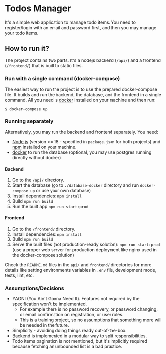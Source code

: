 # Todos Manager

It's a simple web application to manage todo items.
You need to register/login with an email and password first, and then you may manage your todo items.

## How to run it?
The project contains two parts. It's a nodejs backend (`/api/`) and a frontend (`/frontend/`) that is built to static files.

### Run with a single command (docker-compose)
The easiest way to run the project is to use the prepared docker-compose file.
It builds and run the backend, the database, and the frontend in a single command.
All you need is [docker](https://docs.docker.com/) installed on your machine and then run:
```
$ docker-compose up
```

### Running separately
Alternatively, you may run the backend and frontend separately.
You need:
- [Node.js](https://nodejs.org/) (version >= 18 - specified in `package.json` for both projects) and [npm](https://www.npmjs.com/) installed on your machine.
- [docker](https://docs.docker.com/) to run the database (optional, you may use postgres running directly without docker)

#### Backend
1. Go to the `/api/` directory.
2. Start the database (go to `./database-docker` directory and run `docker-compose up` or use your own database)
3. Install dependencies: `npm install`
4. Build `npm run build`
5. Run the built app `npm run start:prod`


#### Frontend
1. Go to the `/frontend/` directory.
2. Install dependencies: `npm install`
3. Build `npm run build`
4. Serve the built files (not production-ready solution): `npm run start:prod` (use a proper web server for production deployment like nginx used in the docker-compose solution)

Check the `README.md` files in the `api/` and `frontend/` directories for more details like setting environments variables in `.env` file, development mode, tests, lint, etc.

### Assumptions/Decisions

- YAGNI (You Ain't Gonna Need It). Features not required by the specification won't be implemented.
  - For example there is no password recovery, or password changing, or email confirmation on registration, or user roles.
  - This is a training project, so no assumptions that something more will be needed in the future.
- Simplicity - avoiding doing things ready out-of-the-box.
- Backend is implemented in a modular way to split responsibilities.
- Todo items pagination is not mentioned, but it's implicitly required because fetching an unbounded list is a bad practice.
